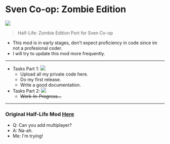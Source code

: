 # Sven Co-op: Zombie Edition
![](https://i.imgur.com/M8k4ipr.png)
> Half-Life: Zombie Edition Port for Sven Co-op

- This mod is in early stages, don't expect proficiency in code since im not a profesional coder.
- I will try to update this mod more frequently.
---
- Tasks Part 1: ![](https://geps.dev/progress/0)
  - Upload all my private code here.
  - Do my first release.
  - Write a good documentation.
- Tasks Part 2: ![](https://geps.dev/progress/0)
  - ~~Work-In-Progress...~~
---
### Original Half-Life Mod <a href="https://www.moddb.com/mods/half-life-zombie-edition">Here</a>
* Q: Can you add multiplayer?
* A: Na-ah.
* Me: I'm trying!